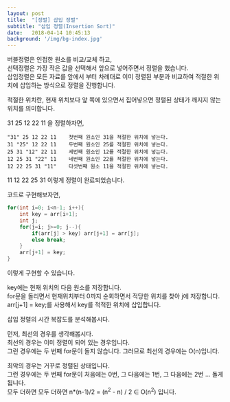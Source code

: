 ```yaml
---
layout: post
title:  "[정렬] 삽입 정렬"
subtitle: "삽입 정렬(Insertion Sort)"
date:   2018-04-14 10:45:13
background: '/img/bg-index.jpg'
---
```


버블정렬은 인접한 원소를 비교/교체 하고,<br>
선택정렬은 가장 작은 값을 선택해서 앞으로 넣어주면서 정렬을 했습니다.<br>
삽입정렬은 모든 자료를 앞에서 부터 차례대로 이미 정렬된 부분과 비교하여 적절한 위치에 삽입하는 방식으로 정렬을 진행합니다.

적절한 위치란, 현재 위치보다 앞 쪽에 있으면서 집어넣으면 정렬된 상태가 깨지지 않는 위치를 의미합니다.

31 25 12 22 11 을 정렬하자면,
```
"31" 25 12 22 11    첫번째 원소인 31을 적절한 위치에 넣는다.
31 "25" 12 22 11    두번째 원소인 25를 적절한 위치에 넣는다.
25 31 "12" 22 11    세번째 원소인 12를 적절한 위치에 넣는다.
12 25 31 "22" 11    네번째 원소인 22를 적절한 위치에 넣는다.
12 22 25 31 "11"    다섯번째 원소 11을 적절한 위치에 넣는다.
```
11 12 22 25 31 이렇게 정렬이 완료되었습니다.

코드로 구현해보자면,
```cpp
for(int i=0; i<n-1; i++){
    int key = arr[i+1];
    int j;
    for(j=i; j>=0; j--){
        if(arr[j] > key) arr[j+1] = arr[j];
        else break;
    }
    arr[j+1] = key;
}
```
이렇게 구현할 수 있습니다.

key에는 현재 위치의 다음 원소를 저장합니다.<br>
for문을 돌리면서 현재위치부터 0까지 순회하면서 적당한 위치를 찾아 j에 저장합니다.<br>
arr[j+1] = key;를 사용해서 key를 적적한 위치에 삽입합니다.


삽입 정렬의 시간 복잡도를 분석해봅시다.<br>

먼저, 최선의 경우를 생각해봅시다.<br>
최선의 경우는 이미 정렬이 되어 있는 경우입니다.<br>
그런 경우에는 두 번째 for문이 돌지 않습니다. 그러므로 최선의 경우에는 O(n)입니다.

최악의 경우는 거꾸로 정렬된 상태입니다.<br>
그런 경우에는 두 번째 for문이 처음에는 0번, 그 다음에는 1번, 그 다음에는 2번 ... 돌게 됩니다.<br>
모두 더하면 모두 더하면 n*(n-1)/2 = (n<sup>2</sup> - n) / 2 ∈ O(n<sup>2</sup>) 입니다.
